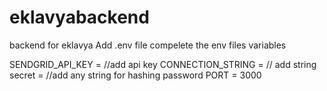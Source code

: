 # eklavyabackend
backend for eklavya
Add .env file compelete the env files variables

SENDGRID_API_KEY = //add api key
CONNECTION_STRING = // add string
secret = //add any string for hashing password
PORT = 3000
